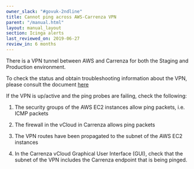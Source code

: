 ```yaml
---
owner_slack: "#govuk-2ndline"
title: Cannot ping across AWS-Carrenza VPN
parent: "/manual.html"
layout: manual_layout
section: Icinga alerts
last_reviewed_on: 2019-06-27
review_in: 6 months
---
```


There is a VPN tunnel between AWS and Carrenza for both the Staging and
Production environment.

To check the status and obtain troubleshooting information about the VPN,
please consult the document
[here](https://docs.publishing.service.gov.uk/manual/vpn.html)

If the VPN is up/active and the ping probes are failing, check the following:

1. The security groups of the AWS EC2 instances allow ping packets, i.e. ICMP
   packets

2. The firewall in the vCloud in Carrenza allows ping packets

3. The VPN routes have been propagated to the subnet of the AWS EC2 instances

4. In the Carrenza vCloud Graphical User Interface (GUI), check that the subnet
   of the VPN includes the Carrenza endpoint that is being pinged.
